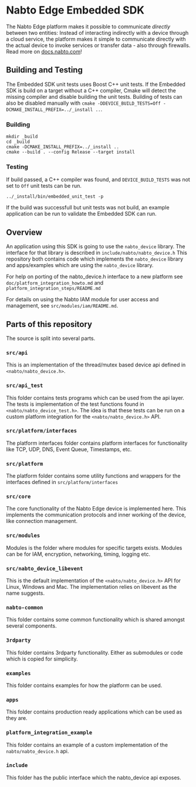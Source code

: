 # Nabto Edge Embedded SDK

The Nabto Edge platform makes it possible to communicate _directly_ between two entities: Instead of interacting indirectly with a device through a cloud service, the platform makes it simple to communicate directly with the actual device to invoke services or transfer data - also through firewalls. Read more on [docs.nabto.com](https://docs.nabto.com/developer/guides/overview/platform-overview.html)!

## Building and Testing

The Embedded SDK unit tests uses Boost C++ unit tests. If the Embedded SDK is build on a target without a C++ compiler, Cmake will detect the missing compiler and disable building the unit tests. Building of tests can also be disabled manually with `cmake -DDEVICE_BUILD_TESTS=Off -DCMAKE_INSTALL_PREFIX=../_install ..`.

### Building
```
mkdir _build
cd _build
cmake -DCMAKE_INSTALL_PREFIX=../_install ..
cmake --build . --config Release --target install
```

### Testing

If build passed, a C++ compiler was found, and `DEVICE_BUILD_TESTS` was not set to `Off` unit tests can be run.

```
../_install/bin/embedded_unit_test -p
```

If the build was successfull but unit tests was not build, an example application can be run to validate the Embedded SDK can run.

## Overview

An application using this SDK is going to use the `nabto_device`
library. The interface for that library is described in
`include/nabto/nabto_device.h` This repository both contains code
which implements the `nabto_device` library and apps/examples which
are using the `nabto_device` library.

For help on porting of the nabto_device.h interface to a new platform
see `doc/platform_integration_howto.md` and
`platform_integration_steps/README.md`

For details on using the Nabto IAM module for user access and
management, see `src/modules/iam/README.md`.


## Parts of this repository

The source is split into several parts.

### `src/api`

This is an implementation of the thread/mutex based device api defined
in `<nabto/nabto_device.h>`.

### `src/api_test`

This folder contains tests programs which can be used from the api
layer. The tests is implementation of the test functions found in
`<nabto/nabto_device_test.h>`. The idea is that these tests can
be run on a custom platform integration for the `<nabto/nabto_device.h>`
API.

### `src/platform/interfaces`

The platform interfaces folder contains platform interfaces for
functionality like TCP, UDP, DNS, Event Queue, Timestamps, etc.

### `src/platform`

The platform folder contains some utility functions and wrappers for
the interfaces defined in `src/platform/interfaces`

### `src/core`

The core functionality of the Nabto Edge device is implemented
here. This implements the communication protocols and inner working of
the device, like connection management.

### `src/modules`

Modules is the folder where modules for specific targets
exists. Modules can be for IAM, encryption, networking, timing, logging
etc.

### `src/nabto_device_libevent`

This is the default implementation of the `<nabto/nabto_device.h>` API
for Linux, Windows and Mac. The implementation relies on libevent as
the name suggests.

### `nabto-common`

This folder contains some common functionality which is shared amongst
several components.

### `3rdparty`

This folder contains 3rdparty functionality. Either as submodules or
code which is copied for simplicity.

### `examples`

This folder contains examples for how the platform can be used.

### `apps`

This folder contains production ready applications which can be used
as they are.

### `platform_integration_example`

This folder contains an example of a custom implementation of the
`nabto/nabto_device.h` api.

### `include`

This folder has the public interface which the nabto_device api
exposes.
